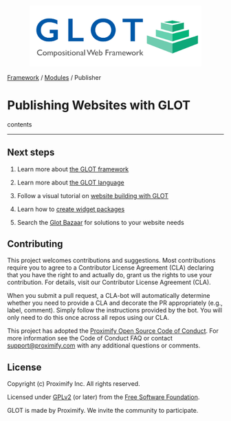 <p align="center">
  <img src="../assets/glot_logo_new.svg" width="400px" alt="glot: compositional web framwork">
</p>

[Framework](#framwork) / [Modules](#modules) / Publisher

# Publishing Websites with GLOT

contents

---

## Next steps

1. Learn more about [the GLOT framework](#framework)

1. Learn more about [the GLOT language](#language)

1. Follow a visual tutorial on [website building with GLOT](#web-building-tutorial)

1. Learn how to [create widget packages](#create-widget-packages)

1. Search the [Glot Bazaar](http://glotbazaar.com) for solutions to your website needs

<!-- ## Adding website folders and pages

A [complete guide](http://glot-guide.com) to build websites is available, but for the purposes of this tutorial, we can create some simple pages and components to get a sense of what is possible. -->

## Contributing

This project welcomes contributions and suggestions. Most contributions require you to agree to a Contributor License Agreement (CLA) declaring that you have the right to and actually do, grant us the rights to use your contribution. For details, visit our Contributor License Agreement (CLA).

When you submit a pull request, a CLA-bot will automatically determine whether you need to provide a CLA and decorate the PR appropriately (e.g., label, comment). Simply follow the instructions provided by the bot. You will only need to do this once across all repos using our CLA.

This project has adopted the [Proximify Open Source Code of Conduct](code_of_conduct.md). For more information see the Code of Conduct FAQ or contact support@proximify.com with any additional questions or comments.

## License

Copyright (c) Proximify Inc. All rights reserved.

Licensed under [GPLv2](https://www.gnu.org/licenses/old-licenses/gpl-2.0.en.html) (or later) from the [Free Software Foundation](https://www.fsf.org/).

GLOT is made by Proximify. We invite the community to participate.
